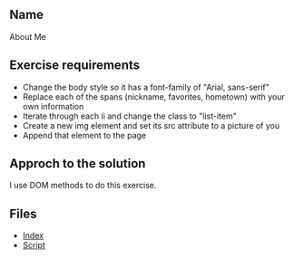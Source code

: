 ## Name 
About Me
## Exercise requirements
* Change the body style so it has a font-family of "Arial, sans-serif"
* Replace each of the spans (nickname, favorites, hometown) with your own information
* Iterate through each li and change the class to "list-item"
* Create a new img element and set its src attribute to a picture of you
* Append that element to the page
## Approch to the solution
I use DOM methods to do this exercise.

## Files
* [Index](index.html) 
* [Script](script/main.js) 